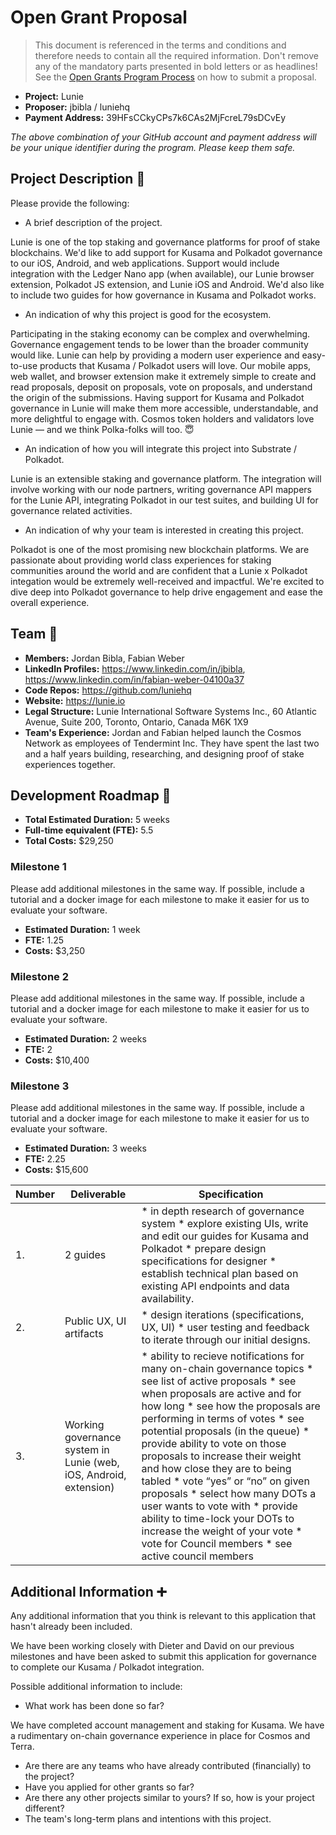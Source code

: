 # Open Grant Proposal

> This document is referenced in the terms and conditions and therefore needs to contain all the required information. Don't remove any of the mandatory parts presented in bold letters or as headlines! See the [Open Grants Program Process](https://github.com/w3f/Open-Grants-Program/blob/master/README_2.md) on how to submit a proposal.

* **Project:** Lunie
* **Proposer:** jbibla / luniehq
* **Payment Address:** 39HFsCCkyCPs7k6CAs2MjFcreL79sDCvEy 

*The above combination of your GitHub account and payment address will be your unique identifier during the program. Please keep them safe.*

## Project Description :page_facing_up: 

Please provide the following:
  * A brief description of the project.
  
  Lunie is one of the top staking and governance platforms for proof of stake blockchains. We'd like to add support for Kusama and Polkadot governance to our iOS, Android, and web applications. Support would include integration with the Ledger Nano app (when available), our Lunie browser extension, Polkadot JS extension, and Lunie iOS and Android. 
  We'd also like to include two guides for how governance in Kusama and Polkadot works.
  
  * An indication of why this project is good for the ecosystem.
  
  Participating in the staking economy can be complex and overwhelming. Governance engagement tends to be lower than the broader community would like. Lunie can help by providing a modern user experience and easy-to-use products that Kusama / Polkadot users will love. 
  Our mobile apps, web wallet, and browser extension make it extremely simple to create and read proposals, deposit on proposals, vote on proposals, and understand the origin of the submissions. Having support for Kusama and Polkadot governance in Lunie will make them more accessible, understandable, and more delightful to engage with. 
  Cosmos token holders and validators love Lunie — and we think Polka-folks will too. 😇

  * An indication of how you will integrate this project into Substrate / Polkadot.
  
  Lunie is an extensible staking and governance platform. The integration will involve working with our node partners, writing governance API mappers for the Lunie API, integrating Polkadot in our test suites, and building UI for governance related activities.
  
  * An indication of why your team is interested in creating this project.
  
  Polkadot is one of the most promising new blockchain platforms. We are passionate about providing world class experiences for staking communities around the world and are confident that a Lunie x Polkadot integation would be extremely well-received and impactful.  We're excited to dive deep into Polkadot governance to help drive engagement and ease the overall experience.

## Team :busts_in_silhouette:

* **Members:** Jordan Bibla, Fabian Weber
* **LinkedIn Profiles:** https://www.linkedin.com/in/jbibla, https://www.linkedin.com/in/fabian-weber-04100a37
* **Code Repos:** https://github.com/luniehq
* **Website:**	https://lunie.io
* **Legal Structure:** Lunie International Software Systems Inc., 60 Atlantic Avenue, Suite 200, Toronto, Ontario, Canada M6K 1X9
* **Team's Experience:** Jordan and Fabian helped launch the Cosmos Network as employees of Tendermint Inc. They have spent the last two and a half years building, researching, and designing proof of stake experiences together.

## Development Roadmap :nut_and_bolt: 

* **Total Estimated Duration:** 5 weeks
* **Full-time equivalent (FTE):**  5.5
* **Total Costs:** $29,250

### Milestone 1

Please add additional milestones in the same way. If possible, include a tutorial and a docker image for each milestone to make it easier for us to evaluate your software. 
* **Estimated Duration:** 1 week 
* **FTE:**  1.25
* **Costs:** $3,250

### Milestone 2

Please add additional milestones in the same way. If possible, include a tutorial and a docker image for each milestone to make it easier for us to evaluate your software. 
* **Estimated Duration:** 2 weeks
* **FTE:**  2
* **Costs:** $10,400

### Milestone 3

Please add additional milestones in the same way. If possible, include a tutorial and a docker image for each milestone to make it easier for us to evaluate your software. 
* **Estimated Duration:** 3 weeks
* **FTE:**  2.25
* **Costs:** $15,600


| Number | Deliverable | Specification | 
| ------------- | ------------- | ------------- |
| 1. | 2 guides | * in depth research of governance system * explore existing UIs, write and edit our guides for Kusama and Polkadot * prepare design specifications for designer * establish technical plan based on existing API endpoints and data availability. 
| 2. | Public UX, UI artifacts |  * design iterations (specifications, UX, UI) * user testing and feedback to iterate through our initial designs.
| 3. | Working governance system in Lunie (web, iOS, Android, extension) |  * ability to recieve notifications for many on-chain governance topics * see list of active proposals * see when proposals are active and for how long * see how the proposals are performing in terms of votes * see potential proposals (in the queue) * provide ability to vote on those proposals to increase their weight and how close they are to being tabled * vote “yes” or “no” on given proposals * select how many DOTs a user wants to vote with * provide ability to time-lock your DOTs to increase the weight of your vote * vote for Council members * see active council members


## Additional Information :heavy_plus_sign: 
Any additional information that you think is relevant to this application that hasn't already been included.

We have been working closely with Dieter and David on our previous milestones and have been asked to submit this application for governance to complete our Kusama / Polkadot integration. 

Possible additional information to include:
* What work has been done so far?

We have completed account management and staking for Kusama. We have a rudimentary on-chain governance experience in place for Cosmos and Terra. 

* Are there are any teams who have already contributed (financially) to the project?
* Have you applied for other grants so far?
* Are there any other projects similar to yours? If so, how is your project different?
* The team's long-term plans and intentions with this project.
 
